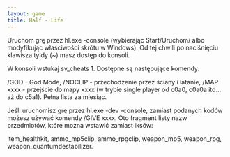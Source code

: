 ```yaml
---
layout: game
title: Half - Life
---
```


Uruchom grę przez hl.exe -console (wybierając Start/Uruchom/ albo
modyfikując właściwości skrótu w Windows). Od tej chwili po
naciśnięciu klawisza tyldy (~) masz dostęp do konsoli.

W konsoli wstukaj sv_cheats 1. Dostępne są następujące komendy:

/GOD 		- God Mode,
/NOCLIP 		- przechodzenie przez ściany i latanie,
/MAP xxxx 	- przejście do mapy xxxx (w trybie single player od
		  c0a0, c0a0a itd... aż do c5a1). Pełna lista za 
miesiąc.

Jeśli uruchomisz grę przez hl.exe -dev -console, zamiast podanych
kodów możesz używać komendy /GIVE xxxx. Oto fragment listy 
nazw
przedmiotów, które można wstawić zamiast iksów:

item_healthkit, ammo_mp5clip, ammo_rpgclip, weapon_mp5,
weapon_rpg, weapon_quantumdestabilizer.
